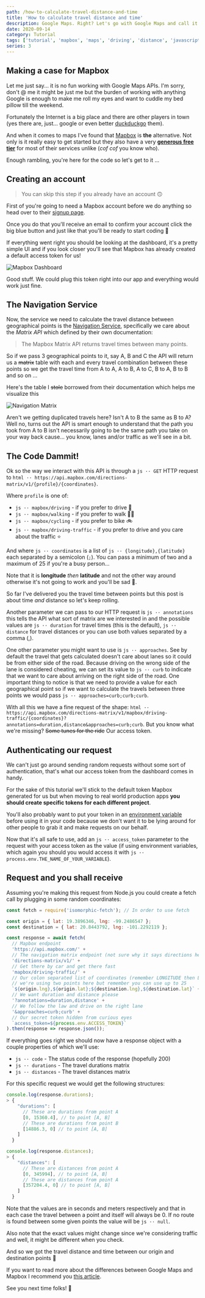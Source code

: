 ```yaml
---
path: /how-to-calculate-travel-distance-and-time
title: 'How to calculate travel distance and time'
description: Google Maps. Right? Let's go with Google Maps and call it a day. Cool? NO. Not this time pal, let me show you just how much you're missing out on Mapbox. The cool kid in town.
date: 2020-09-14
category: Tutorial
tags: ['tutorial', 'mapbox', 'maps', 'driving', 'distance', 'javascript', 'google maps', 'travel distance', 'travel time']
series: 3
---
```


## Making a case for Mapbox

Let me just say... it is no fun working with Google Maps APIs. I'm sorry, don't @ me it might be just me but the burden of working with anything Google is enough to make me roll my eyes and want to cuddle my bed pillow till the weekend.

Fortunately the Internet is a big place and there are other players in town (yes there are, just... google or even better [duckduckgo](https://duckduckgo.com) them).

And when it comes to maps I've found that [Mapbox](https://mapbox.com) is __the__ alternative. Not only is it really easy to get started but they also have a very **[generous free tier](https://www.mapbox.com/pricing/)** for most of their services unlike (_cof cof_ you know who).

Enough rambling, you're here for the code so let's get to it ...

## Creating an account

> You can skip this step if you already have an account 🙃

First of you're going to need a Mapbox account before we do anything so head over to their [signup page](https://account.mapbox.com/auth/signup/).

Once you do that you'll receive an email to confirm your account click the big blue button and just like that you'll be ready to start coding 🎉

If everything went right you should be looking at the dashboard, it's a pretty simple UI and if you look closer you'll see that Mapbox has already created a default access token for us!

![Mapbox Dashboard](mapbox-dashboard.png '— Mapbox Dashboard')

Good stuff. We could plug this token right into our app and everything would work just fine.

## The Navigation Service

Now, the service we need to calculate the travel distance between geographical points is the [Navigation Service](https://docs.mapbox.com/api/navigation/), specifically we care about the *Matrix API* which defined by their own documentation:

> The Mapbox Matrix API returns travel times between many points.

So if we pass 3 geographical points to it, say A, B and C the API will return us a ~~matrix~~ table with each and every travel combination between these points so we get the travel time from A to A, A to B, A to C, B to A, B to B and so on ...

Here's the table I ~~stole~~ borrowed from their documentation which helps me visualize this 

![Navigation Matrix](navigation-matrix.png '— Navigation Matrix')

Aren't we getting duplicated travels here? Isn't A to B the same as B to A? Well no, turns out the API is smart enough to understand that the path you took from A to B isn't necessarily going to be the same path you take on your way back cause... you know, lanes and/or traffic as we'll see in a bit.

## The Code Dammit!

Ok so the way we interact with this API is through a `js ·· GET` HTTP request to `html ·· https://api.mapbox.com/directions-matrix/v1/{profile}/{coordinates}`.

Where `profile` is one of:
  * `js ·· mapbox/driving` - if you prefer to drive 🚗
  * `js ·· mapbox/walking` - if you prefer to walk 🚶‍♂️
  * `js ·· mapbox/cycling` - if you prefer to bike 🚲
  * `js ·· mapbox/driving-traffic` - if you prefer to drive and you care about the traffic ⭐



And where `js ·· coordinates` is a list of `js ·· {longitude},{latitude}` each separated by a semicolon (`;`). You can pass a minimum of two and a maximum of 25 if you're a busy person...

Note that it is __longitude__ *then* __latitude__ and not the other way around otherwise it's not going to work and you'll be sad 🙁.

So far I've delivered you the travel time between points but this post is about time *and* distance so let's keep rolling.

Another parameter we can pass to our HTTP request is `js ·· annotations` this tells the API what sort of matrix are we interested in and the possible values are `js ·· duration` for travel times (this is the default), `js ·· distance` for travel distances or you can use both values separated by a comma (,).

One other parameter you might want to use is `js ·· approaches`. See by default the travel that gets calculated doesn't care about lanes so it could be from either side of the road. Because driving on the wrong side of the lane is considered cheating, we can set its value to `js ·· curb` to indicate that we want to care about arriving on the right side of the road. One important thing to notice is that we need to provide a value for each geographical point so if we want to calculate the travels between three points we would pass `js ·· approaches=curb;curb;curb`.

With all this we have a fine request of the shape: `html ·· https://api.mapbox.com/directions-matrix/v1/mapbox/driving-traffic/{coordinates}?annotations=duration,distance&approaches=curb;curb`. But you know what we're missing? ~~Some tunes for the ride~~ Our access token.

## Authenticating our request

We can't just go around sending random requests without some sort of authentication, that's what our access token from the dashboard comes in handy. 

For the sake of this tutorial we'll stick to the default token Mapbox generated for us but when moving to real world production apps __you should create specific tokens for each different project__.

You'll also probably want to put your token in an [environment variable](https://www.twilio.com/blog/2017/08/working-with-environment-variables-in-node-js.html) before using it in your code because we don't want it to be lying around for other people to grab it and make requests on our behalf.

Now that it's all safe to use, add an `js ·· access_token` parameter to the request with your access token as the value (if using environment variables, which again you should you would access it with `js ·· process.env.THE_NAME_OF_YOUR_VARIABLE`).

## Request and you shall receive

Assuming you're making this request from Node.js you could create a fetch call by plugging in some random coordinates:

```js
const fetch = require('isomorphic-fetch'); // In order to use fetch

const origin = { lat: 19.3896346, lng: -99.2486547 };
const destination = { lat: 20.8443792, lng: -101.2292119 };

const response = await fetch(
  // Mapbox endpoint
  'https://api.mapbox.com/' +
  // The navigation matrix endpoint (not sure why it says directions here)
  'directions-matrix/v1/' + 
  // Get there by car and get there fast
  'mapbox/driving-traffic/' +
  // Our colon separated list of coordinates (remember LONGITUDE then LATITUDE)
  // we're using two points here but remember you can use up to 25
  `${origin.lng},${origin.lat};${destination.lng},${destination.lat}` +
  // We want duration and distance please
  '?annotations=duration,distance' +
  // We follow the law and drive on the right lane
  '&approaches=curb;curb' +
  // Our secret token hidden from curious eyes
  `access_token=${process.env.ACCESS_TOKEN}`
).then(response => response.json());
```


If everything goes right we should now have a response object with a couple properties of which we'll use:
  * `js ·· code` - The status code of the response (hopefully 200)
  * `js ·· durations` - The travel durations matrix
  * `js ·· distances` - The travel distances matrix

For this specific request we would get the following structures:

```js
console.log(response.durations);
> {
    "durations": [
      // These are durations from point A
      [0, 15360.4], // to point [A, B]
      // These are durations from point B
      [14886.3, 0] // to point [A, B]
    ]
  }

console.log(response.distances);
> {
    "distances": [
      // These are distances from point A
      [0, 345994], // to point [A, B]
      // These are distances from point A
      [357204.4, 0] // to point [A, B]
    ]
  }
```

Note that the values are in seconds and meters respectively and that in each case the travel between a point and itself will always be 0. If no route is found between some given points the value will be `js ·· null`.

Also note that the exact values might change since we're considering traffic and well, it might be different when you check.

And so we got the travel distance and time between our origin and destination points 🎉

If you want to read more about the differences between Google Maps and Mapbox I recommend you [this article](https://madappgang.com/blog/mapbox-vs-google-maps-choosing-a-map-for-your-app).

See you next time folks! 👋
